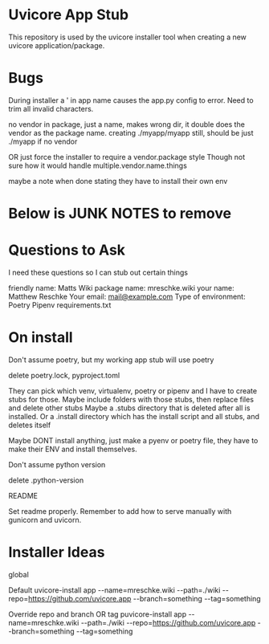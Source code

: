 # Uvicore App Stub

This repository is used by the uvicore installer tool when creating a new uvicore application/package.


# Bugs

During installer a ' in app name causes the app.py config to error.  Need to trim all invalid characters.

no vendor in package, just a name, makes wrong dir, it double does the vendor as the package name.  creating ./myapp/myapp still, should be just ./myapp if no vendor

OR just force the installer to require a vendor.package style
Though not sure how it would handle multiple.vendor.name.things


maybe a note when done stating they have to install their own env



# Below is JUNK NOTES to remove


# Questions to Ask

I need these questions so I can stub out certain things

friendly name: Matts Wiki
package name: mreschke.wiki
your name: Matthew Reschke
Your email: mail@example.com
Type of environment:
    Poetry
    Pipenv
    requirements.txt



# On install

Don't assume poetry, but my working app stub will use poetry

delete poetry.lock, pyproject.toml

They can pick which venv, virtualenv, poetry or pipenv and I have to create stubs for those.
Maybe include folders with those stubs, then replace files and delete other stubs
Maybe a .stubs directory that is deleted after all is installed.
Or a .install directory which has the install script and all stubs, and deletes itself


Maybe DONT install anything, just make a pyenv or poetry file, they have to make their ENV and install themselves.




Don't assume python version

delete .python-version


README

Set readme properly.  Remember to add how to serve manually with gunicorn and uvicorn.



# Installer Ideas

global

Default
uvicore-install app --name=mreschke.wiki --path=./wiki --repo=https://github.com/uvicore.app --branch=something --tag=something

Override repo and branch OR tag
puvicore-install app --name=mreschke.wiki --path=./wiki --repo=https://github.com/uvicore.app --branch=something --tag=something
